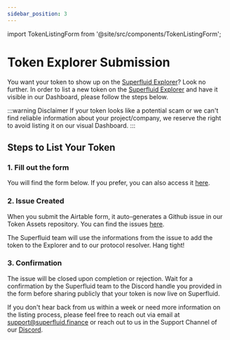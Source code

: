 ```yaml
---
sidebar_position: 3
---
```


import TokenListingForm from '@site/src/components/TokenListingForm';

# Token Explorer Submission

You want your token to show up on the [Superfluid Explorer](https://Explorer.superfluid.finance/)? Look no further.
In order to list a new token on the [Superfluid Explorer](https://Explorer.superfluid.finance/) and have it visible in our Dashboard, please follow the steps below.

:::warning Disclaimer
If your token looks like a potential scam or we can't find reliable information about your project/company, we reserve the right to avoid listing it on our visual Dashboard.
:::

## Steps to List Your Token

### 1. Fill out the form

You will find the form below. If you prefer, you can also access it [here](https://airtable.com/appxGogNpt64ImOFH/shrzOcdK9eveDmRWV).

<TokenListingForm/>

### 2. Issue Created

When you submit the Airtable form, it auto-generates a Github issue in our Token Assets repository. You can find the issues [here](https://github.com/superfluid-finance/assets/issues).

The Superfluid team will use the informations from the issue to add the token to the Explorer and to our protocol resolver. Hang tight!

### 3. Confirmation

The issue will be closed upon completion or rejection. Wait for a confirmation by the Superfluid team to the Discord handle you provided in the form before sharing publicly that your token is now live on Superfluid.

If you don't hear back from us within a week or need more information on the listing process, please feel free to reach out via email at [support@superfluid.finance](mailto:support@superfluid.finance) or reach out to us in the Support Channel of our [Discord](https://discord.gg/pPzPEDMVua).

